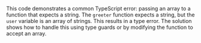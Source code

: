 This code demonstrates a common TypeScript error: passing an array to a function that expects a string. The `greeter` function expects a string, but the `user` variable is an array of strings. This results in a type error.  The solution shows how to handle this using type guards or by modifying the function to accept an array.